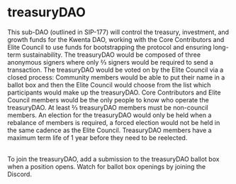 # treasuryDAO

This sub-DAO (outlined in SIP-177) will control the treasury, investment, and growth funds for the Kwenta DAO, working with the Core Contributors and Elite Council to use funds for bootstrapping the protocol and ensuring long-term sustainability. The treasuryDAO would be composed of three anonymous signers where only ⅔ signers would be required to send a transaction. The treasuryDAO would be voted on by the Elite Council via a closed process: Community members would be able to put their name in a ballot box and then the Elite Council would choose from the list which participants would make up the treasuryDAO. Core Contributors and Elite Council members would be the only people to know who operate the treasuryDAO. At least ⅔ treasuryDAO members must be non-council members. An election for the treasuryDAO would only be held when a rebalance of members is required, a forced election would not be held in the same cadence as the Elite Council. TreasuryDAO members have a maximum term life of 1 year before they need to be reelected.

\
To join the treasuryDAO, add a submission to the treasuryDAO ballot box when a position opens. Watch for ballot box openings by joining the Discord.&#x20;

